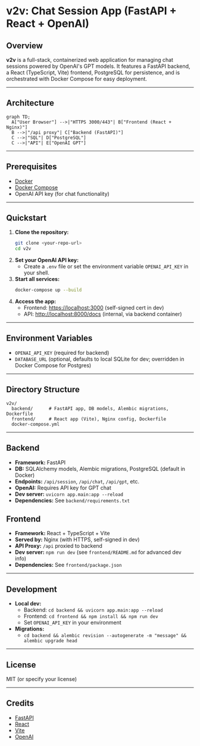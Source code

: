 # v2v: Chat Session App (FastAPI + React + OpenAI)

## Overview

**v2v** is a full-stack, containerized web application for managing chat sessions powered by OpenAI's GPT models. It features a FastAPI backend, a React (TypeScript, Vite) frontend, PostgreSQL for persistence, and is orchestrated with Docker Compose for easy deployment.

---

## Architecture

```mermaid
graph TD;
  A["User Browser"] -->|"HTTPS 3000/443"| B["Frontend (React + Nginx)"]
  B -->|"/api proxy"| C["Backend (FastAPI)"]
  C -->|"SQL"| D["PostgreSQL"]
  C -->|"API"| E["OpenAI GPT"]
```

---

## Prerequisites
- [Docker](https://www.docker.com/)
- [Docker Compose](https://docs.docker.com/compose/)
- OpenAI API key (for chat functionality)

---

## Quickstart

1. **Clone the repository:**
   ```sh
   git clone <your-repo-url>
   cd v2v
   ```
2. **Set your OpenAI API key:**
   - Create a `.env` file or set the environment variable `OPENAI_API_KEY` in your shell.
3. **Start all services:**
   ```sh
   docker-compose up --build
   ```
4. **Access the app:**
   - Frontend: [https://localhost:3000](https://localhost:3000) (self-signed cert in dev)
   - API: [http://localhost:8000/docs](http://localhost:8000/docs) (internal, via backend container)

---

## Environment Variables
- `OPENAI_API_KEY` (required for backend)
- `DATABASE_URL` (optional, defaults to local SQLite for dev; overridden in Docker Compose for Postgres)

---

## Directory Structure
```
v2v/
  backend/      # FastAPI app, DB models, Alembic migrations, Dockerfile
  frontend/     # React app (Vite), Nginx config, Dockerfile
  docker-compose.yml
```

---

## Backend
- **Framework:** FastAPI
- **DB:** SQLAlchemy models, Alembic migrations, PostgreSQL (default in Docker)
- **Endpoints:** `/api/session`, `/api/chat`, `/api/gpt`, etc.
- **OpenAI:** Requires API key for GPT chat
- **Dev server:** `uvicorn app.main:app --reload`
- **Dependencies:** See `backend/requirements.txt`

## Frontend
- **Framework:** React + TypeScript + Vite
- **Served by:** Nginx (with HTTPS, self-signed in dev)
- **API Proxy:** `/api` proxied to backend
- **Dev server:** `npm run dev` (see `frontend/README.md` for advanced dev info)
- **Dependencies:** See `frontend/package.json`

---

## Development
- **Local dev:**
  - Backend: `cd backend && uvicorn app.main:app --reload`
  - Frontend: `cd frontend && npm install && npm run dev`
  - Set `OPENAI_API_KEY` in your environment
- **Migrations:**
  - `cd backend && alembic revision --autogenerate -m "message" && alembic upgrade head`

---

## License
MIT (or specify your license)

---

## Credits
- [FastAPI](https://fastapi.tiangolo.com/)
- [React](https://react.dev/)
- [Vite](https://vitejs.dev/)
- [OpenAI](https://openai.com/) 